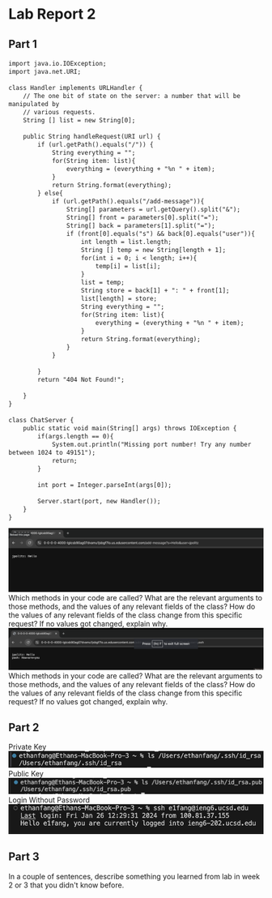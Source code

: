 # Lab Report 2
## Part 1
```
import java.io.IOException;
import java.net.URI;

class Handler implements URLHandler {
    // The one bit of state on the server: a number that will be manipulated by
    // various requests.
    String [] list = new String[0];

    public String handleRequest(URI url) {
        if (url.getPath().equals("/")) {
            String everything = "";
            for(String item: list){
                everything = (everything + "%n " + item);
            }
            return String.format(everything);
        } else{
            if (url.getPath().equals("/add-message")){
                String[] parameters = url.getQuery().split("&");
                String[] front = parameters[0].split("=");
                String[] back = parameters[1].split("=");
                if (front[0].equals("s") && back[0].equals("user")){
                    int length = list.length;
                    String [] temp = new String[length + 1];
                    for(int i = 0; i < length; i++){
                        temp[i] = list[i];
                    }
                    list = temp;
                    String store = back[1] + ": " + front[1];
                    list[length] = store;
                    String everything = "";
                    for(String item: list){
                        everything = (everything + "%n " + item);
                    }
                    return String.format(everything);
                }
            }
            
        }
        return "404 Not Found!";

    }
}

class ChatServer {
    public static void main(String[] args) throws IOException {
        if(args.length == 0){
            System.out.println("Missing port number! Try any number between 1024 to 49151");
            return;
        }

        int port = Integer.parseInt(args[0]);

        Server.start(port, new Handler());
    }
}
```

![Image](https://github.com/efang5/cse15l-lab-reports/blob/main/Screenshot%202024-01-26%20at%2012.36.04%20PM.png?raw=true)
Which methods in your code are called?
What are the relevant arguments to those methods, and the values of any relevant fields of the class?
How do the values of any relevant fields of the class change from this specific request? If no values got changed, explain why.
![Image](https://github.com/efang5/cse15l-lab-reports/blob/main/Screenshot%202024-01-26%20at%2012.36.29%20PM.png?raw=true)
Which methods in your code are called?
What are the relevant arguments to those methods, and the values of any relevant fields of the class?
How do the values of any relevant fields of the class change from this specific request? If no values got changed, explain why.

## Part 2
Private Key
![Image](https://github.com/efang5/cse15l-lab-reports/blob/main/Screenshot%202024-01-26%20at%2012.34.02%20PM.png?raw=true)
Public Key
![Image](https://github.com/efang5/cse15l-lab-reports/blob/main/Screenshot%202024-01-26%20at%2012.39.49%20PM.png?raw=true)
Login Without Password
![Image](https://github.com/efang5/cse15l-lab-reports/blob/main/Screenshot%202024-01-26%20at%2012.40.36%20PM.png?raw=true)

## Part 3
In a couple of sentences, describe something you learned from lab in week 2 or 3 that you didn't know before.


